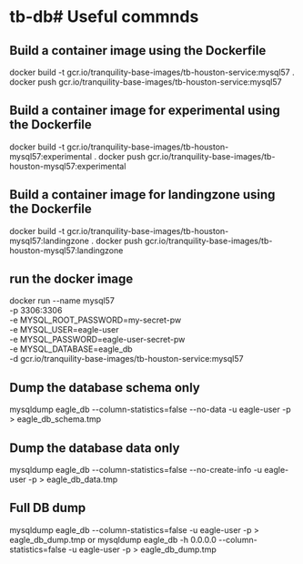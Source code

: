 # tb-db# Useful commnds
## Build a container image using the Dockerfile
docker build -t gcr.io/tranquility-base-images/tb-houston-service:mysql57 .
docker push gcr.io/tranquility-base-images/tb-houston-service:mysql57

## Build a container image for experimental using the Dockerfile
docker build -t gcr.io/tranquility-base-images/tb-houston-mysql57:experimental .
docker push gcr.io/tranquility-base-images/tb-houston-mysql57:experimental

## Build a container image for landingzone using the Dockerfile
docker build -t gcr.io/tranquility-base-images/tb-houston-mysql57:landingzone .
docker push gcr.io/tranquility-base-images/tb-houston-mysql57:landingzone

## run the docker image
docker run --name mysql57 \
    -p 3306:3306 \
    -e MYSQL_ROOT_PASSWORD=my-secret-pw \
    -e MYSQL_USER=eagle-user \
    -e MYSQL_PASSWORD=eagle-user-secret-pw \
    -e MYSQL_DATABASE=eagle_db \
    -d gcr.io/tranquility-base-images/tb-houston-service:mysql57

## Dump the database schema only
mysqldump eagle_db --column-statistics=false --no-data -u eagle-user -p > eagle_db_schema.tmp

## Dump the database data only
mysqldump eagle_db --column-statistics=false --no-create-info -u eagle-user -p > eagle_db_data.tmp

## Full DB dump
mysqldump eagle_db --column-statistics=false -u eagle-user -p > eagle_db_dump.tmp
or
mysqldump eagle_db -h 0.0.0.0 --column-statistics=false -u eagle-user -p > eagle_db_dump.tmp
